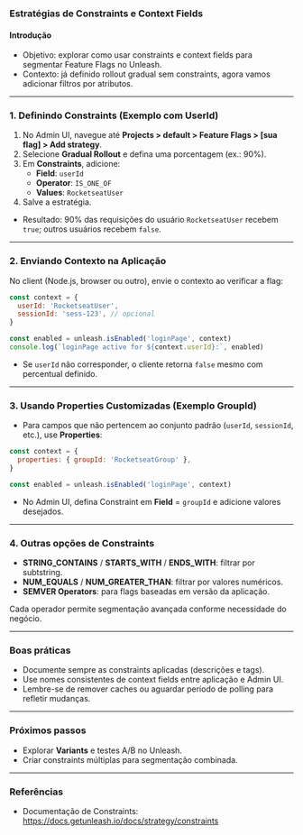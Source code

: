 ### Estratégias de Constraints e Context Fields

#### Introdução

- Objetivo: explorar como usar constraints e context fields para segmentar Feature Flags no Unleash.
- Contexto: já definido rollout gradual sem constraints, agora vamos adicionar filtros por atributos.

---

### 1. Definindo Constraints (Exemplo com UserId)

1. No Admin UI, navegue até **Projects > default > Feature Flags > [sua flag] > Add strategy**.
2. Selecione **Gradual Rollout** e defina uma porcentagem (ex.: 90%).
3. Em **Constraints**, adicione:
   - **Field**: `userId`
   - **Operator**: `IS_ONE_OF`
   - **Values**: `RocketseatUser`
4. Salve a estratégia.

- Resultado: 90% das requisições do usuário `RocketseatUser` recebem `true`; outros usuários recebem `false`.

---

### 2. Enviando Contexto na Aplicação

No client (Node.js, browser ou outro), envie o contexto ao verificar a flag:

```javascript
const context = {
  userId: 'RocketseatUser',
  sessionId: 'sess-123', // opcional
}

const enabled = unleash.isEnabled('loginPage', context)
console.log(`loginPage active for ${context.userId}:`, enabled)
```

- Se `userId` não corresponder, o cliente retorna `false` mesmo com percentual definido.

---

### 3. Usando Properties Customizadas (Exemplo GroupId)

- Para campos que não pertencem ao conjunto padrão (`userId`, `sessionId`, etc.), use **Properties**:

```javascript
const context = {
  properties: { groupId: 'RocketseatGroup' },
}

const enabled = unleash.isEnabled('loginPage', context)
```

- No Admin UI, defina Constraint em **Field** = `groupId` e adicione valores desejados.

---

### 4. Outras opções de Constraints

- **STRING_CONTAINS** / **STARTS_WITH** / **ENDS_WITH**: filtrar por subtstring.
- **NUM_EQUALS** / **NUM_GREATER_THAN**: filtrar por valores numéricos.
- **SEMVER Operators**: para flags baseadas em versão da aplicação.

Cada operador permite segmentação avançada conforme necessidade do negócio.

---

### Boas práticas

- Documente sempre as constraints aplicadas (descrições e tags).
- Use nomes consistentes de context fields entre aplicação e Admin UI.
- Lembre-se de remover caches ou aguardar período de polling para refletir mudanças.

---

### Próximos passos

- Explorar **Variants** e testes A/B no Unleash.
- Criar constraints múltiplas para segmentação combinada.

---

### Referências

- Documentação de Constraints: https://docs.getunleash.io/docs/strategy/constraints

